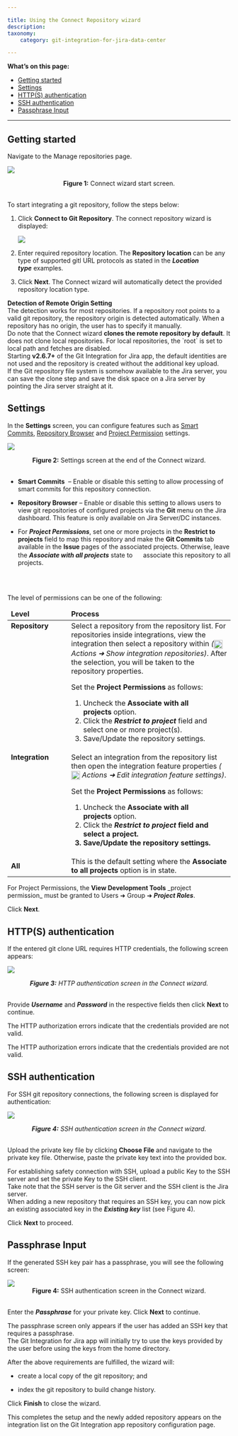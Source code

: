 ```yaml
---

title: Using the Connect Repository wizard
description:
taxonomy:
    category: git-integration-for-jira-data-center

---
```

**What’s on this page:**
- [Getting started](#getting-started)
- [Settings](#settings)
- [HTTP(S) authentication](#https-authentication)
- [SSH authentication](#ssh-authentication)
- [Passphrase Input](#passphrase-input)


* * *

## Getting started

Navigate to the Manage repositories page.

![](https://bigbrassband.atlassian.net/wiki/download/attachments/1930397090/gitserver-gitmgr-connect2git-sel.png?version=1&modificationDate=1630642822421&cacheVersion=1&api=v2)

<div align='center'><b>Figure 1:</b> Connect wizard start screen.</div>
<br>

To start integrating a git repository, follow the steps below:

1.  Click **Connect to Git Repository**. The connect repository wizard is displayed:

    ![](https://bigbrassband.atlassian.net/wiki/download/thumbnails/1930397090/connect-git-wizard-start-screen(new).png?version=1&modificationDate=1630642823179&cacheVersion=1&api=v2&width=646&height=501)
2.  Enter required repository location. The **Repository location** can be any type of supported gitl URL protocols as stated in the _**Location type**_ examples.

3.  Click **Next**. The Connect wizard will automatically detect the provided repository location type.

<div class="bbb-callout bbb--info">
    <div class="irow">
    <div class="ilogobox">
        <span class="logoimg"></span>
    </div>
    <div class="imsgbox">
        <b>Detection of Remote Origin Setting</b><br>
        The detection works for most repositories. If a repository root points to a valid git repository, the repository origin is detected automatically. When a repository has no origin, the user has to specify it manually.
    </div>
    </div>
</div>

<div class="bbb-callout bbb--note">
    <div class="irow">
    <div class="ilogobox">
        <span class="logoimg"></span>
    </div>
    <div class="imsgbox">
        Do note that the Connect wizard <b>clones the remote repository by default</b>. It does not clone local repositories. For local repositories, the `root` is set to local path and fetches are disabled.
        <div>
            Starting <b>v2.6.7+</b> of the Git Integration for Jira app, the default identities are not used and the repository is created without the additional key upload.
        </div>
    </div>
    </div>
</div>

<div class="bbb-callout bbb--tip">
    <div class="irow">
    <div class="ilogobox">
        <span class="logoimg"></span>
    </div>
    <div class="imsgbox">
        If the Git repository file system is somehow available to the Jira server, you can save the clone step and save the disk space on a Jira server by pointing the Jira server straight at it.
    </div>
    </div>
</div>

## Settings

In the **Settings** screen, you can configure features such as [Smart Commits](/git-integration-for-jira-data-center/smart-commits-docs-gij-self-managed/), [Repository Browser](/git-integration-for-jira-data-center/repository-browser-gij-self-managed/) and [Project Permission](/git-integration-for-jira-data-center/associating-project-permissions-gij-self-managed/) settings.

![](https://bigbrassband.atlassian.net/wiki/download/thumbnails/1930397090/connect-git-wizard-cfg-screen.png?version=1&modificationDate=1630642823475&cacheVersion=1&api=v2&width=680&height=376)

<div align='center'>
    <b>Figure 2:</b> Settings screen at the end of the Connect wizard.</div>
<br>

*   **Smart Commits**  – Enable or disable this setting to allow processing of smart commits for this repository connection.

*   **Repository Browser** – Enable or disable this setting to allows users to view git repositories of configured projects via the **Git** menu on the Jira dashboard. This feature is only available on Jira Server/DC instances.

*   For _**Project Permissions**_, set one or more projects in the **Restrict to projects** field to map this repository and make the **Git Commits** tab available in the **Issue** pages of the associated projects. Otherwise, leave the _**Associate with all projects**_ state to <img src='https://pf-emoji-service--cdn.us-east-1.prod.public.atl-paas.net/standard/a51a7674-8d5d-4495-a2d2-a67c090f5c3b/32x32/2705.png' width=16 height=16 /> associate this repository to all projects.
<br>
<br>

The level of permissions can be one of the following:

<table>
    <thead>
        <tr>
            <td width=120><b>Level</b></td>
            <td><b>Process</b></td>
        </tr>
    </thead>
    <tbody>
        <tr valign='baseline'>
            <td><b>Repository</b></td>
            <td>
                <div>Select a repository from the repository list. For repositories inside integrations, view the integration then select a repository within <i>(<img valign='middle' src='https://pf-emoji-service--cdn.us-east-1.prod.public.atl-paas.net/standard/a51a7674-8d5d-4495-a2d2-a67c090f5c3b/32x32/2699.png' width=20 height=20 /> Actions ➜ Show integration repositories)</i>. After the selection, you will be taken to the repository properties.</div>
                <p>Set the <b>Project Permissions</b> as follows:</p>
                <ol>
                    <li>Uncheck the <b>Associate with all projects</b> option.</li>
                    <li>Click the <b><i>Restrict to project</i></b> field and select one or more project(s).</li>
                    <li>Save/Update the repository settings.</li>
                </ol>
            </td>
        </tr>
        <tr>
            <td valign='baseline'><b>Integration</b></td>
            <td>
                <div>
                    Select an integration from the repository list then open the integration feature properties <i>(<img valign='middle' src='https://pf-emoji-service--cdn.us-east-1.prod.public.atl-paas.net/standard/a51a7674-8d5d-4495-a2d2-a67c090f5c3b/32x32/2699.png' width=20 height=20 /> Actions ➜ Edit integration feature settings)</i>.
                </div>
                <p>Set the <b>Project Permissions</b> as follows:</p>
                <ol>
                    <li>Uncheck the <b>Associate with all projects</b> option.</li>
                    <li>Click the <b><i>Restrict to project</i><b/> field and select a project.</li>
                    <li>Save/Update the repository settings.</li>
                </ol>
            </td>
        </tr>
        <tr>
            <td><b>All</b></td>
            <td>
                This is the default setting where the <b>Associate to all projects</b> option is in state.
            </td>
        </tr>
    </tbody>
</table>

<div class="bbb-callout bbb--alert">
    <div class="irow">
    <div class="ilogobox">
        <span class="logoimg"></span>
    </div>
    <div class="imsgbox">
        For Project Permissions, the <b>View Development Tools</b> _project permission_ must be granted to Users ➜ Group ➜ <b><i>Project Roles</i></b>.
    </div>
    </div>
</div>

Click **Next**.

## HTTP(S) authentication

If the entered git clone URL requires HTTP credentials, the following screen appears:

![](https://bigbrassband.atlassian.net/wiki/download/thumbnails/1930397090/connect-git-wizard-auth-scr-http(n).png?version=1&modificationDate=1630642824202&cacheVersion=1&api=v2&width=680&height=355)

<div align='center'>
    <i><b>Figure 3:</b> HTTP authentication screen in the Connect wizard.</i>
</div>
<br>

Provide _**Username**_ and _**Password**_ in the respective fields then click **Next** to continue.

<div class="bbb-callout bbb--info">
    <div class="irow">
    <div class="ilogobox">
        <span class="logoimg"></span>
    </div>
    <div class="imsgbox">
        The HTTP authorization errors indicate that the credentials provided are not valid.
    </div>
    </div>
</div>

The HTTP authorization errors indicate that the credentials provided are not valid.

## SSH authentication

For SSH git repository connections, the following screen is displayed for authentication:

![](https://bigbrassband.atlassian.net/wiki/download/attachments/1930397090/gitserver-ssh-connect-auth-screen.png?version=1&modificationDate=1630642825404&cacheVersion=1&api=v2)

<div align='center'>
    <i><b>Figure 4:</b> SSH authentication screen in the Connect wizard.</i>
</div>
<br>

Upload the private key file by clicking **Choose File** and navigate to the private key file. Otherwise, paste the private key text into the provided box.

<div class="bbb-callout bbb--note">
    <div class="irow">
    <div class="ilogobox">
        <span class="logoimg"></span>
    </div>
    <div class="imsgbox">
        For establishing safety connection with SSH, upload a public Key to the SSH server and set the private Key to the SSH client.
        <div class='nextpara'>
            Take note that the SSH server is the Git server and the SSH client is the Jira server.
        </div>
    </div>
    </div>
</div>

<div class="bbb-callout bbb--tip">
    <div class="irow">
    <div class="ilogobox">
        <span class="logoimg"></span>
    </div>
    <div class="imsgbox">
        When adding a new repository that requires an SSH key, you can now pick an existing associated key in the <b><i>Existing key</i></b> list (see Figure 4).
    </div>
    </div>
</div>

Click **Next** to proceed.

## Passphrase Input

If the generated SSH key pair has a passphrase, you will see the following screen:

<img src='https://bigbrassband.atlassian.net/wiki/download/thumbnails/1930397090/connect-git-wizard-auth-scr-pass.png?version=1&modificationDate=1630642824934&cacheVersion=1&api=v2&width=442&height=254' class='center img-responsive img-bordered' />

<div align='center'>
    <b>Figure 4:</b> SSH authentication screen in the Connect wizard.</div>
<br>

Enter the _**Passphrase**_ for your private key. Click **Next** to continue.

<div class="bbb-callout bbb--note">
    <div class="irow">
    <div class="ilogobox">
        <span class="logoimg"></span>
    </div>
    <div class="imsgbox">
        The passphrase screen only appears if the user has added an SSH key that requires a passphrase.
    </div>
    </div>
</div>

<div class="bbb-callout bbb--info">
    <div class="irow">
    <div class="ilogobox">
        <span class="logoimg"></span>
    </div>
    <div class="imsgbox">
        The Git Integration for Jira app will initially try to use the keys provided by the user before using the keys from the home directory.
    </div>
    </div>
</div>

After the above requirements are fulfilled, the wizard will:

*   create a local copy of the git repository; and

*   index the git repository to build change history.


Click **Finish** to close the wizard.

This completes the setup and the newly added repository appears on the integration list on the Git Integration app repository configuration page.

